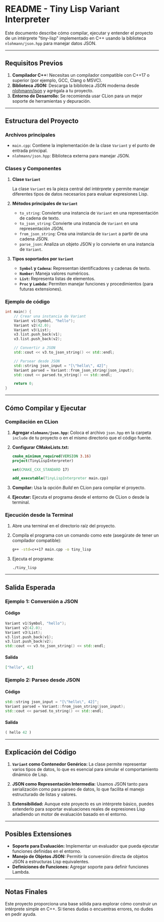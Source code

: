 # README - Tiny Lisp Variant Interpreter

Este documento describe cómo compilar, ejecutar y entender el proyecto de un intérprete "tiny-lisp" implementado en C++ usando la biblioteca `nlohmann/json.hpp` para manejar datos JSON.

---

## Requisitos Previos

1. **Compilador C++:** Necesitas un compilador compatible con C++17 o superior (por ejemplo, GCC, Clang o MSVC).
2. **Biblioteca JSON:** Descarga la biblioteca JSON moderna desde [nlohmann/json](https://github.com/nlohmann/json) y agrégala a tu proyecto.
3. **Entorno de Desarrollo:** Se recomienda usar CLion para un mejor soporte de herramientas y depuración.

---

## Estructura del Proyecto

### Archivos principales

- `main.cpp`: Contiene la implementación de la clase `Variant` y el punto de entrada principal.
- `nlohmann/json.hpp`: Biblioteca externa para manejar JSON.

### Clases y Componentes

1. **Clase `Variant`**

   La clase `Variant` es la pieza central del intérprete y permite manejar diferentes tipos de datos necesarios para evaluar expresiones Lisp.

2. **Métodos principales de `Variant`**

   - `to_string`: Convierte una instancia de `Variant` en una representación de cadena de texto.
   - `to_json_string`: Convierte una instancia de `Variant` en una representación JSON.
   - `from_json_string`: Crea una instancia de `Variant` a partir de una cadena JSON.
   - `parse_json`: Analiza un objeto JSON y lo convierte en una instancia de `Variant`.

3. **Tipos soportados por `Variant`**

   - **`Symbol` y `Cadena`:** Representan identificadores y cadenas de texto.
   - **`Number`:** Maneja valores numéricos.
   - **`List`:** Representa listas de elementos.
   - **`Proc` y `Lambda`:** Permiten manejar funciones y procedimientos (para futuras extensiones).

### Ejemplo de código

```cpp
int main() {
    // Crear una instancia de Variant
    Variant v1(Symbol, "hello");
    Variant v2(42.0);
    Variant v3(List);
    v3.list.push_back(v1);
    v3.list.push_back(v2);

    // Convertir a JSON
    std::cout << v3.to_json_string() << std::endl;

    // Parsear desde JSON
    std::string json_input = "[\"hello\", 42]";
    Variant parsed = Variant::from_json_string(json_input);
    std::cout << parsed.to_string() << std::endl;

    return 0;
}
```

---

## Cómo Compilar y Ejecutar

### Compilación en CLion

1. **Agregar `nlohmann/json.hpp`:** Coloca el archivo `json.hpp` en la carpeta `include` de tu proyecto o en el mismo directorio que el código fuente.

2. **Configurar CMakeLists.txt:**

   ```cmake
   cmake_minimum_required(VERSION 3.16)
   project(TinyLispInterpreter)

   set(CMAKE_CXX_STANDARD 17)

   add_executable(TinyLispInterpreter main.cpp)
   ```

3. **Compilar:** Usa la opción *Build* en CLion para compilar el proyecto.

4. **Ejecutar:** Ejecuta el programa desde el entorno de CLion o desde la terminal.

### Ejecución desde la Terminal

1. Abre una terminal en el directorio raíz del proyecto.
2. Compila el programa con un comando como este (asegúrate de tener un compilador compatible):

   ```bash
   g++ -std=c++17 main.cpp -o tiny_lisp
   ```

3. Ejecuta el programa:

   ```bash
   ./tiny_lisp
   ```

---

## Salida Esperada

### Ejemplo 1: Conversión a JSON

#### Código

```cpp
Variant v1(Symbol, "hello");
Variant v2(42.0);
Variant v3(List);
v3.list.push_back(v1);
v3.list.push_back(v2);
std::cout << v3.to_json_string() << std::endl;
```

#### Salida

```json
["hello", 42]
```

### Ejemplo 2: Parseo desde JSON

#### Código

```cpp
std::string json_input = "[\"hello\", 42]";
Variant parsed = Variant::from_json_string(json_input);
std::cout << parsed.to_string() << std::endl;
```

#### Salida

```lisp
( hello 42 )
```

---

## Explicación del Código

1. **`Variant` como Contenedor Genérico:**
   La clase permite representar varios tipos de datos, lo que es esencial para simular el comportamiento dinámico de Lisp.

2. **JSON como Representación Intermedia:**
   Usamos JSON tanto para serialización como para parseo de datos, lo que facilita el manejo estructurado de listas y valores.

3. **Extensibilidad:**
   Aunque este proyecto es un intérprete básico, puedes extenderlo para soportar evaluaciones reales de expresiones Lisp añadiendo un motor de evaluación basado en el entorno.

---

## Posibles Extensiones

- **Soporte para Evaluación:** Implementar un evaluador que pueda ejecutar funciones definidas en el entorno.
- **Manejo de Objetos JSON:** Permitir la conversión directa de objetos JSON a estructuras Lisp equivalentes.
- **Definiciones de Funciones:** Agregar soporte para definir funciones Lambda.

---

## Notas Finales

Este proyecto proporciona una base sólida para explorar cómo construir un intérprete simple en C++. Si tienes dudas o encuentras errores, no dudes en pedir ayuda.

